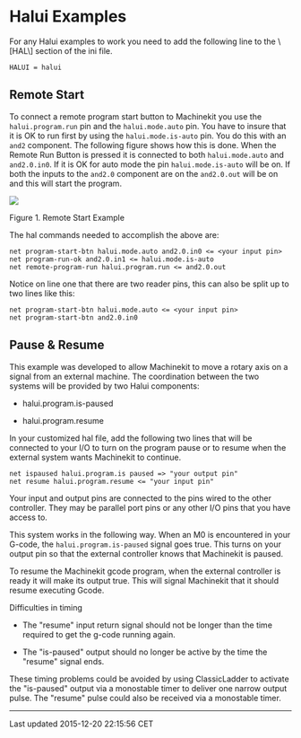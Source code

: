 Halui Examples
==============

For any Halui examples to work you need to add the following line to the \\\[HAL\\\] section of the ini file.

`HALUI = halui`

Remote Start
------------

To connect a remote program start button to Machinekit you use the `halui.program.run` pin and the `halui.mode.auto` pin. You have to insure that it is OK to run first by using the `halui.mode.is-auto` pin. You do this with an `and2` component. The following figure shows how this is done. When the Remote Run Button is pressed it is connected to both `halui.mode.auto` and `and2.0.in0`. If it is OK for auto mode the pin `halui.mode.is-auto` will be on. If both the inputs to the `and2.0` component are on the `and2.0.out` will be on and this will start the program.

![](images/remote-start.png)

Figure 1. Remote Start Example

The hal commands needed to accomplish the above are:

    net program-start-btn halui.mode.auto and2.0.in0 <= <your input pin>
    net program-run-ok and2.0.in1 <= halui.mode.is-auto
    net remote-program-run halui.program.run <= and2.0.out

Notice on line one that there are two reader pins, this can also be split up to two lines like this:

    net program-start-btn halui.mode.auto <= <your input pin>
    net program-start-btn and2.0.in0

Pause & Resume
--------------

This example was developed to allow Machinekit to move a rotary axis on a signal from an external machine. The coordination between the two systems will be provided by two Halui components:

-   halui.program.is-paused

-   halui.program.resume

In your customized hal file, add the following two lines that will be connected to your I/O to turn on the program pause or to resume when the external system wants Machinekit to continue.

    net ispaused halui.program.is paused => "your output pin"
    net resume halui.program.resume <= "your input pin"

Your input and output pins are connected to the pins wired to the other controller. They may be parallel port pins or any other I/O pins that you have access to.

This system works in the following way. When an M0 is encountered in your G-code, the `halui.program.is-paused` signal goes true. This turns on your output pin so that the external controller knows that Machinekit is paused.

To resume the Machinekit gcode program, when the external controller is ready it will make its output true. This will signal Machinekit that it should resume executing Gcode.

Difficulties in timing

-   The "resume" input return signal should not be longer than the time required to get the g-code running again.

-   The "is-paused" output should no longer be active by the time the "resume" signal ends.

These timing problems could be avoided by using ClassicLadder to activate the "is-paused" output via a monostable timer to deliver one narrow output pulse. The "resume" pulse could also be received via a monostable timer.

------------------------------------------------------------------------

Last updated 2015-12-20 22:15:56 CET


